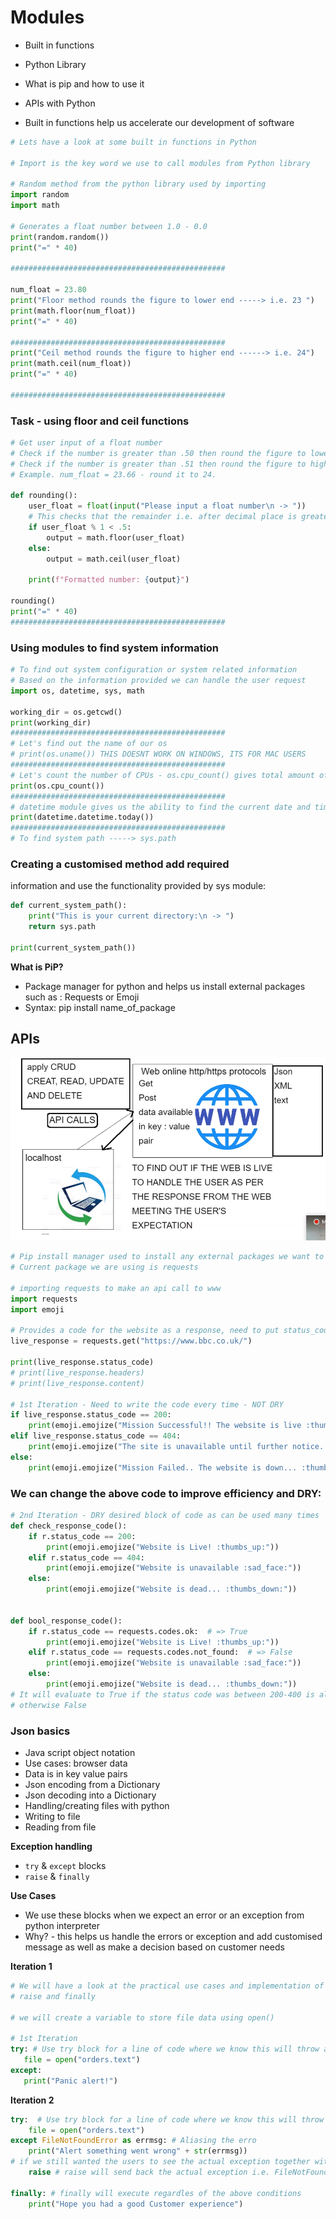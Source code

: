 # Modules
- Built in functions
- Python Library
- What is pip and how to use it
- APIs with Python 

- Built in functions help us accelerate our
development of software 
```python
# Lets have a look at some built in functions in Python

# Import is the key word we use to call modules from Python library

# Random method from the python library used by importing
import random
import math

# Generates a float number between 1.0 - 0.0
print(random.random())
print("=" * 40)

################################################

num_float = 23.80
print("Floor method rounds the figure to lower end -----> i.e. 23 ")
print(math.floor(num_float))
print("=" * 40)

################################################
print("Ceil method rounds the figure to higher end ------> i.e. 24")
print(math.ceil(num_float))
print("=" * 40)

################################################
```
### Task - using floor and ceil functions
```python
# Get user input of a float number
# Check if the number is greater than .50 then round the figure to lower end
# Check if the number is greater than .51 then round the figure to higher end
# Example. num_float = 23.66 - round it to 24.

def rounding():
    user_float = float(input("Please input a float number\n -> "))
    # This checks that the remainder i.e. after decimal place is greater than .5 etc..
    if user_float % 1 < .5:
        output = math.floor(user_float)
    else:
        output = math.ceil(user_float)

    print(f"Formatted number: {output}")

rounding()
print("=" * 40)
################################################
```
### Using modules to find system information
```python
# To find out system configuration or system related information
# Based on the information provided we can handle the user request
import os, datetime, sys, math

working_dir = os.getcwd()
print(working_dir)
################################################
# Let's find out the name of our os
# print(os.uname()) THIS DOESNT WORK ON WINDOWS, ITS FOR MAC USERS
################################################
# Let's count the number of CPUs - os.cpu_count() gives total amount of CPUs in the system
print(os.cpu_count())
################################################
# datetime module gives us the ability to find the current date and time etc.
print(datetime.datetime.today())
################################################
# To find system path -----> sys.path
```
### Creating a customised method add required
information and use the functionality
provided by sys module:

```python
def current_system_path():
    print("This is your current directory:\n -> ")
    return sys.path

print(current_system_path())
```

**What is PiP?**
- Package manager for python and helps us
install external packages such as : Requests
or Emoji
- Syntax: pip install name_of_package

## APIs
![](api.PNG)
```python
# Pip install manager used to install any external packages we want to use within python
# Current package we are using is requests

# importing requests to make an api call to www
import requests
import emoji

# Provides a code for the website as a response, need to put status_code to get an integer value
live_response = requests.get("https://www.bbc.co.uk/")

print(live_response.status_code)
# print(live_response.headers)
# print(live_response.content)

# 1st Iteration - Need to write the code every time - NOT DRY
if live_response.status_code == 200:
    print(emoji.emojize("Mission Successful!! The website is live :thumbs_up:"))
elif live_response.status_code == 404:
    print(emoji.emojize("The site is unavailable until further notice... :thumbs_down:"))
else:
    print(emoji.emojize("Mission Failed.. The website is down... :thumbs_down:"))
```
### We can change the above code to improve efficiency and DRY:
```python
# 2nd Iteration - DRY desired block of code as can be used many times
def check_response_code():
    if r.status_code == 200:
        print(emoji.emojize("Website is Live! :thumbs_up:"))
    elif r.status_code == 404:
        print(emoji.emojize("Website is unavailable :sad_face:"))
    else:
        print(emoji.emojize("Website is dead... :thumbs_down:"))


def bool_response_code():
    if r.status_code == requests.codes.ok:  # => True
        print(emoji.emojize("Website is Live! :thumbs_up:"))
    elif r.status_code == requests.codes.not_found:  # => False
        print(emoji.emojize("Website is unavailable :sad_face:"))
    else:
        print(emoji.emojize("Website is dead... :thumbs_down:"))
# It will evaluate to True if the status code was between 200-400 is always a True
# otherwise False
```

### Json basics
- Java script object notation
- Use cases: browser data
- Data is in key value pairs
- Json encoding from a Dictionary
- Json decoding into a Dictionary
- Handling/creating files with python
- Writing to file
- Reading from file

**Exception handling**
- `try` & `except` blocks
- `raise` & `finally`

**Use Cases**
- We use these blocks when we expect an error or an exception
from python interpreter
- Why? - this helps us handle the errors or exception 
and add customised message as well as make a decision based 
on customer needs 

**Iteration 1**
```python
# We will have a look at the practical use cases and implementation of try, except
# raise and finally

# we will create a variable to store file data using open()

# 1st Iteration
try: # Use try block for a line of code where we know this will throw an error
   file = open("orders.text")
except:
   print("Panic alert!")
```
**Iteration 2**
```python
try:  # Use try block for a line of code where we know this will throw an error
    file = open("orders.text")
except FileNotFoundError as errmsg: # Aliasing the erro
    print("Alert something went wrong" + str(errmsg))
# if we still wanted the users to see the actual exception together with customised message
    raise # raise will send back the actual exception i.e. FileNotFoundError

finally: # finally will execute regardles of the above conditions
    print("Hope you had a good Customer experience")
```